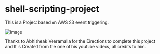 # shell-scripting-project
This is a Project based on AWS S3 event triggering .

![image](https://github.com/Sivakesava1202/shell-scripting-project/assets/106437079/99d20862-a29f-4760-bbb5-bdb54910aff0)


Thanks to Abhisheak Veeramalla for the Directions to complete this project and It is Created from the one of his youtube videos, all credits to him.
